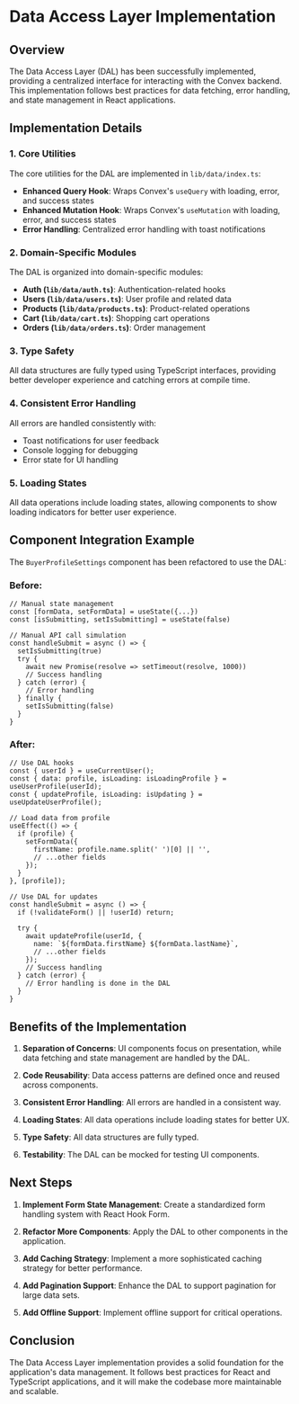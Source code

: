 # Data Access Layer Implementation

## Overview

The Data Access Layer (DAL) has been successfully implemented, providing a centralized interface for interacting with the Convex backend. This implementation follows best practices for data fetching, error handling, and state management in React applications.

## Implementation Details

### 1. Core Utilities

The core utilities for the DAL are implemented in `lib/data/index.ts`:

- **Enhanced Query Hook**: Wraps Convex's `useQuery` with loading, error, and success states
- **Enhanced Mutation Hook**: Wraps Convex's `useMutation` with loading, error, and success states
- **Error Handling**: Centralized error handling with toast notifications

### 2. Domain-Specific Modules

The DAL is organized into domain-specific modules:

- **Auth (`lib/data/auth.ts`)**: Authentication-related hooks
- **Users (`lib/data/users.ts`)**: User profile and related data
- **Products (`lib/data/products.ts`)**: Product-related operations
- **Cart (`lib/data/cart.ts`)**: Shopping cart operations
- **Orders (`lib/data/orders.ts`)**: Order management

### 3. Type Safety

All data structures are fully typed using TypeScript interfaces, providing better developer experience and catching errors at compile time.

### 4. Consistent Error Handling

All errors are handled consistently with:

- Toast notifications for user feedback
- Console logging for debugging
- Error state for UI handling

### 5. Loading States

All data operations include loading states, allowing components to show loading indicators for better user experience.

## Component Integration Example

The `BuyerProfileSettings` component has been refactored to use the DAL:

### Before:

```tsx
// Manual state management
const [formData, setFormData] = useState({...})
const [isSubmitting, setIsSubmitting] = useState(false)

// Manual API call simulation
const handleSubmit = async () => {
  setIsSubmitting(true)
  try {
    await new Promise(resolve => setTimeout(resolve, 1000))
    // Success handling
  } catch (error) {
    // Error handling
  } finally {
    setIsSubmitting(false)
  }
}
```

### After:

```tsx
// Use DAL hooks
const { userId } = useCurrentUser();
const { data: profile, isLoading: isLoadingProfile } = useUserProfile(userId);
const { updateProfile, isLoading: isUpdating } = useUpdateUserProfile();

// Load data from profile
useEffect(() => {
  if (profile) {
    setFormData({
      firstName: profile.name.split(' ')[0] || '',
      // ...other fields
    });
  }
}, [profile]);

// Use DAL for updates
const handleSubmit = async () => {
  if (!validateForm() || !userId) return;
  
  try {
    await updateProfile(userId, {
      name: `${formData.firstName} ${formData.lastName}`,
      // ...other fields
    });
    // Success handling
  } catch (error) {
    // Error handling is done in the DAL
  }
}
```

## Benefits of the Implementation

1. **Separation of Concerns**: UI components focus on presentation, while data fetching and state management are handled by the DAL.

2. **Code Reusability**: Data access patterns are defined once and reused across components.

3. **Consistent Error Handling**: All errors are handled in a consistent way.

4. **Loading States**: All data operations include loading states for better UX.

5. **Type Safety**: All data structures are fully typed.

6. **Testability**: The DAL can be mocked for testing UI components.

## Next Steps

1. **Implement Form State Management**: Create a standardized form handling system with React Hook Form.

2. **Refactor More Components**: Apply the DAL to other components in the application.

3. **Add Caching Strategy**: Implement a more sophisticated caching strategy for better performance.

4. **Add Pagination Support**: Enhance the DAL to support pagination for large data sets.

5. **Add Offline Support**: Implement offline support for critical operations.

## Conclusion

The Data Access Layer implementation provides a solid foundation for the application's data management. It follows best practices for React and TypeScript applications, and it will make the codebase more maintainable and scalable.
